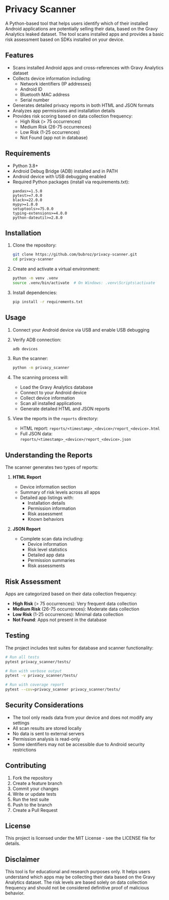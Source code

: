 # Privacy Scanner

A Python-based tool that helps users identify which of their installed Android applications are potentially selling their data, based on the Gravy Analytics leaked dataset. The tool scans installed apps and provides a basic risk assessment based on SDKs installed on your device.

## Features

- Scans installed Android apps and cross-references with Gravy Analytics dataset
- Collects device information including:
  - Network identifiers (IP addresses)
  - Android ID
  - Bluetooth MAC address
  - Serial number
- Generates detailed privacy reports in both HTML and JSON formats
- Analyzes app permissions and installation details
- Provides risk scoring based on data collection frequency:
  - High Risk (> 75 occurrences)
  - Medium Risk (26-75 occurrences)
  - Low Risk (1-25 occurrences)
  - Not Found (app not in database)

## Requirements

- Python 3.8+
- Android Debug Bridge (ADB) installed and in PATH
- Android device with USB debugging enabled
- Required Python packages (install via requirements.txt):
  ```
  pandas>=1.5.0
  pytest>=7.0.0
  black>=22.0.0
  mypy>=1.0.0
  setuptools>=75.0.0
  typing-extensions>=4.0.0
  python-dateutil>=2.8.0
  ```

## Installation

1. Clone the repository:
   ```bash
   git clone https://github.com/bubroz/privacy-scanner.git
   cd privacy-scanner
   ```

2. Create and activate a virtual environment:
   ```bash
   python -m venv .venv
   source .venv/bin/activate  # On Windows: .venv\Scripts\activate
   ```

3. Install dependencies:
   ```bash
   pip install -r requirements.txt
   ```

## Usage

1. Connect your Android device via USB and enable USB debugging

2. Verify ADB connection:
   ```bash
   adb devices
   ```

3. Run the scanner:
   ```bash
   python -m privacy_scanner
   ```

4. The scanning process will:
   - Load the Gravy Analytics database
   - Connect to your Android device
   - Collect device information
   - Scan all installed applications
   - Generate detailed HTML and JSON reports

5. View the reports in the `reports` directory:
   - HTML report: `reports/<timestamp>_<device>/report_<device>.html`
   - Full JSON data: `reports/<timestamp>_<device>/report_<device>.json`

## Understanding the Reports

The scanner generates two types of reports:

1. **HTML Report**
   - Device information section
   - Summary of risk levels across all apps
   - Detailed app listings with:
     - Installation details
     - Permission information
     - Risk assessment
     - Known behaviors

2. **JSON Report**
   - Complete scan data including:
     - Device information
     - Risk level statistics
     - Detailed app data
     - Permission summaries
     - Risk assessments

## Risk Assessment

Apps are categorized based on their data collection frequency:
- **High Risk** (> 75 occurrences): Very frequent data collection
- **Medium Risk** (26-75 occurrences): Moderate data collection
- **Low Risk** (1-25 occurrences): Minimal data collection
- **Not Found**: Apps not present in the database

## Testing

The project includes test suites for database and scanner functionality:

```bash
# Run all tests
pytest privacy_scanner/tests/

# Run with verbose output
pytest -v privacy_scanner/tests/

# Run with coverage report
pytest --cov=privacy_scanner privacy_scanner/tests/
```

## Security Considerations

- The tool only reads data from your device and does not modify any settings
- All scan results are stored locally
- No data is sent to external servers
- Permission analysis is read-only
- Some identifiers may not be accessible due to Android security restrictions

## Contributing

1. Fork the repository
2. Create a feature branch
3. Commit your changes
4. Write or update tests
5. Run the test suite
6. Push to the branch
7. Create a Pull Request

## License

This project is licensed under the MIT License - see the LICENSE file for details.

## Disclaimer

This tool is for educational and research purposes only. It helps users understand which apps may be collecting their data based on the Gravy Analytics dataset. The risk levels are based solely on data collection frequency and should not be considered definitive proof of malicious behavior.
